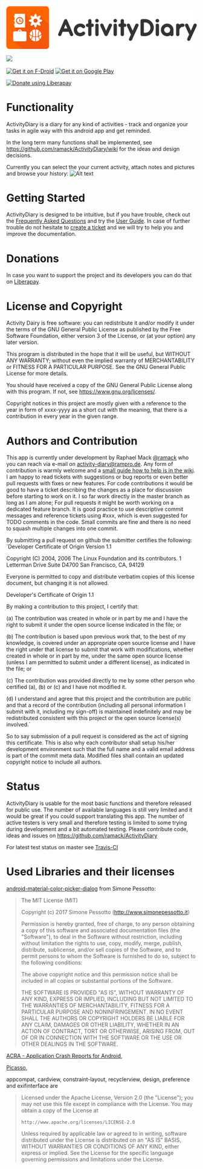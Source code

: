 ![ActivityDiary-logotype](/artwork/logo/logotype-a.png)

![](https://api.travis-ci.org/ramack/ActivityDiary.svg)

<a href="https://f-droid.org/packages/de.rampro.activitydiary/" target="_blank">
<img src="https://f-droid.org/badge/get-it-on.png" alt="Get it on F-Droid" height="80"/></a>
<a href="https://play.google.com/store/apps/details?id=de.rampro.activitydiary" target="_blank">
<img src="https://play.google.com/intl/en_us/badges/images/generic/en-play-badge.png" alt="Get it on Google Play" height="80"/></a>

<a href="https://liberapay.com/ActivityDiary/donate"><img alt="Donate using Liberapay" src="https://liberapay.com/assets/widgets/donate.svg"></a>

# Functionality
ActivityDiary is a diary for any kind of activities - track and organize your tasks in agile way with this android app and get reminded.

In the long term many functions shall be implemented, see https://github.com/ramack/ActivityDiary/wiki for the ideas and design decisions.

Currently you can select the your current activity, attach notes and pictures and browse your history:
![Alt text](/app/src/main/play/en-US/listing/phoneScreenshots/Screenshot_SelectActivity.png?raw=true "Select Activity")

# Getting Started
ActivityDiary is designed to be intuitive, but if you have trouble, check out the [Frequently Asked Questions](/FAQ.md) and try the [User Guide](https://github.com/ramack/ActivityDiary/wiki/How-to-help). In case of further trouble do not hesitate to [create a ticket](https://github.com/ramack/ActivityDiary/issues/new) and we will try to help you and improve the documentation.

# Donations
In case you want to support the project and its developers you can do that on [Liberapay](https://liberapay.com/ActivityDiary).

# License and Copyright
Activity Dairy is free software: you can redistribute it and/or modify it under the terms of the GNU General Public License as published by the Free Software Foundation, either version 3 of the License, or (at your option) any later version.

This program is distributed in the hope that it will be useful, but WITHOUT ANY WARRANTY; without even the implied warranty of MERCHANTABILITY or FITNESS FOR A PARTICULAR PURPOSE.  See the GNU General Public License for more details.

You should have received a copy of the GNU General Public License along with this program. If not, see <https://www.gnu.org/licenses/>.

Copyright notices in this project are mostly given with a reference to the year in form of xxxx-yyyy as a short cut with the meaning, that there is a contribution in every year in the given range.

# Authors and Contribution
This app is currently under development by Raphael Mack [@ramack](https://github.com/ramack) who you can reach via e-mail on activity-diary@rampro.de.
Any form of contribution is warmly welcome and a [small guide how to help is in the wiki](https://github.com/ramack/ActivityDiary/wiki/How-to-help). I am happy to read tickets with suggestions or bug reports or even better pull requests with fixes or new features. For code contributions it would be good to have a ticket describing the changes as a place for discussion before starting to work on it. I so far work directly in the master branch as long as I am alone; For pull requests it might be worth working on a dedicated feature branch. It is good practice to use descriptive commit messages and reference tickets using #xxx, which is even suggested for TODO comments in the code. Small commits are fine and there is no need to squash multiple changes into one commit.

By submitting a pull request on github the submitter certifies the following:
`Developer Certificate of Origin
Version 1.1

Copyright (C) 2004, 2006 The Linux Foundation and its contributors.
1 Letterman Drive
Suite D4700
San Francisco, CA, 94129

Everyone is permitted to copy and distribute verbatim copies of this
license document, but changing it is not allowed.


Developer's Certificate of Origin 1.1

By making a contribution to this project, I certify that:

(a) The contribution was created in whole or in part by me and I
    have the right to submit it under the open source license
    indicated in the file; or

(b) The contribution is based upon previous work that, to the best
    of my knowledge, is covered under an appropriate open source
    license and I have the right under that license to submit that
    work with modifications, whether created in whole or in part
    by me, under the same open source license (unless I am
    permitted to submit under a different license), as indicated
    in the file; or

(c) The contribution was provided directly to me by some other
    person who certified (a), (b) or (c) and I have not modified
    it.

(d) I understand and agree that this project and the contribution
    are public and that a record of the contribution (including all
    personal information I submit with it, including my sign-off) is
    maintained indefinitely and may be redistributed consistent with
    this project or the open source license(s) involved.`

So to say submission of a pull request is considered as the act of signing this certificate. This is also why each contributor shall setup his/her development environment such that the full name and a valid email address is part of the commit meta data. Modified files shall contain an updated copyright notice to include all authors.

# Status
ActivityDiary is usable for the most basic functions and therefore released for public use. The number of available languages is still very limited and it would be great if you could support translating this app. The number of active testers is very small and therefore testing is limited to some trying during development and a bit automated testing. Please contribute code, ideas and issues on https://github.com/ramack/ActivityDiary

For latest test status on master see [Travis-CI](https://travis-ci.org/ramack/ActivityDiary)

# Used Libraries and their licenses
[android-material-color-picker-dialog](https://github.com/Pes8/android-material-color-picker-dialog) from Simone Pessotto:
> The MIT License (MIT)
> 
> Copyright (c) 2017 Simone Pessotto (http://www.simonepessotto.it)
> 
> Permission is hereby granted, free of charge, to any person obtaining a copy
> of this software and associated documentation files (the "Software"), to deal
> in the Software without restriction, including without limitation the rights
> to use, copy, modify, merge, publish, distribute, sublicense, and/or sell
> copies of the Software, and to permit persons to whom the Software is
> furnished to do so, subject to the following conditions:
> 
> The above copyright notice and this permission notice shall be included in all
> copies or substantial portions of the Software.
> 
> THE SOFTWARE IS PROVIDED "AS IS", WITHOUT WARRANTY OF ANY KIND, EXPRESS OR
> IMPLIED, INCLUDING BUT NOT LIMITED TO THE WARRANTIES OF MERCHANTABILITY,
> FITNESS FOR A PARTICULAR PURPOSE AND NONINFRINGEMENT. IN NO EVENT SHALL THE
> AUTHORS OR COPYRIGHT HOLDERS BE LIABLE FOR ANY CLAIM, DAMAGES OR OTHER
> LIABILITY, WHETHER IN AN ACTION OF CONTRACT, TORT OR OTHERWISE, ARISING FROM,
> OUT OF OR IN CONNECTION WITH THE SOFTWARE OR THE USE OR OTHER DEALINGS IN THE
> SOFTWARE.

[ACRA - Application Crash Reports for Android](https://github.com/ACRA/acra),

[Picasso](http://square.github.io/picasso/),

appcompat, cardview, constraint-layout, recyclerview, design, preference and exifinterface are
> Licensed under the Apache License, Version 2.0 (the "License");
> you may not use this file except in compliance with the License.
> You may obtain a copy of the License at
> 
>     http://www.apache.org/licenses/LICENSE-2.0
> 
> Unless required by applicable law or agreed to in writing, software
> distributed under the License is distributed on an "AS IS" BASIS,
> WITHOUT WARRANTIES OR CONDITIONS OF ANY KIND, either express or implied.
> See the License for the specific language governing permissions and
> limitations under the License.
